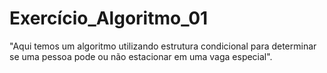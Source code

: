 # Exercício_Algoritmo_01

"Aqui temos um algoritmo utilizando estrutura condicional para determinar se uma pessoa pode ou não estacionar em uma vaga especial".




